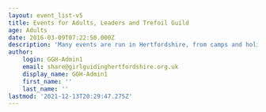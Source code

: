 ```yaml
---
layout: event_list-v5
title: Events for Adults, Leaders and Trefoil Guild
age: Adults
date: 2016-03-09T07:22:50.000Z
description: 'Many events are run in Hertfordshire, from camps and holidays to activity days and trainings. Find out more, and how to book here.'
author:
    login: GGH-Admin1
    email: share@girlguidinghertfordshire.org.uk
    display_name: GGH-Admin1
    first_name: ''
    last_name: ''
lastmod: '2021-12-13T20:29:47.275Z'
---
```


